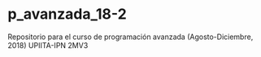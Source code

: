 # p_avanzada_18-2
Repositorio para el curso de programación avanzada (Agosto-Diciembre, 2018) UPIITA-IPN 2MV3
